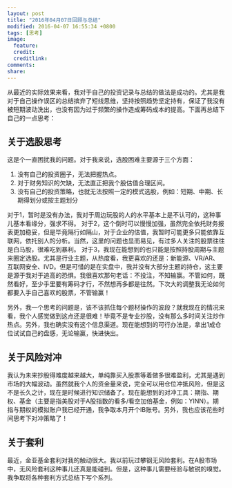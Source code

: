 ```yaml
---
layout: post
title: "2016年04月07日回顾与总结"
modified: 2016-04-07 16:55:34 +0800
tags: [思考]
image:
  feature: 
  credit: 
  creditlink: 
comments: 
share: 
---
```


从最近的实际效果来看，我对于自己的投资记录与总结的做法是成功的。尤其是我对于自己操作误区的总结摈弃了短线思维，坚持按照趋势坚定持有，保证了我没有被短期波动洗出，也没有因为过于频繁的操作造成筹码成本的提高。下面再总结下自己的一点思考：

## 关于选股思考
这是个一直困扰我的问题。对于我来说，选股困难主要源于三个方面：

1. 没有自己的投资圈子，无法把握热点。
2. 对于财务知识的欠缺，无法直正把我个股估值合理区间。
3. 没有自己的投资策略，也就无法按照一定的模式选股，例如：短期、中期、长期得划分或按主题划分

对于1，暂时是没有办法，我对于周边玩股的人的水平基本上是不认可的，这种事儿基本看缘分，强求不得。
对于2，这个倒时可以慢慢加强，虽然完全依托财务报表更加稳妥，但是毕竟隔行如隔山，对于企业的估值，我暂时可能更多只能依靠互联网，依托别人的分析。当然，这里的问题也显而易见，有过多人关注的股票往往是白马股，很难吃到暴利。
对于3，我现在能想到的也只能是按照持股周期与主题来圈定选股。尤其是行业主题，从热度看，我更喜欢的还是：新能源、VR/AR、互联网安全、IVD。但是可惜的是在实盘中，我并没有大部分主题的持仓，这主要是源于我对于追高的恐惧。我很喜欢那句老话：不投注，不知输赢。不管如何，既然看好，至少手里要有筹码才行，不然想再多都是往然。下次大的调整我无论如何都要入手自己喜欢的股票，不管输赢！

另外，我一个思考的问题是，该不该抓住每个题材操作的波段？就我现在的情况来看，我个人感觉做到这点还是很难！毕竟不是专业抄股，没有那么多时间关注炒作热点。另外，我也确实没有这个信息渠道。现在能想到的可行办法是，拿出1成仓位试试自己的盘感，无论输赢，快进快出。

## 关于风险对冲
我认为未来抄股得难度越来越大，单纯靠买入股票等着做多很难盈利，尤其是遇到市场的大幅波动。虽然就我个人的资金量来说，完全可以用仓位冲抵风险，但是这不是长久之计，现在是时候进行知识储备了。现在能想到的对冲工具：期指、期权、基金（主要是指美股对于A股指数的看多/看空加倍基金，例如：YINN）。期指与期权的模拟账户我已经开通，我争取本月开个IB账号。另外，我也应该花些时间思考下对冲策略了！

## 关于套利
最近，金亚基金套利对我的触动很大。我以前玩过攀钢无风险套利。在A股市场中，无风险套利这种事儿还真是能碰到。但是，这种事儿需要经验与敏锐的嗅觉。我争取将各种套利方式总结下写个系列。

